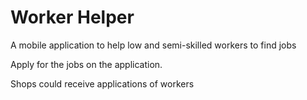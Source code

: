 # Worker Helper
A mobile application to help low and semi-skilled workers to find jobs




Apply for the jobs on the application.



Shops could receive applications of workers 
